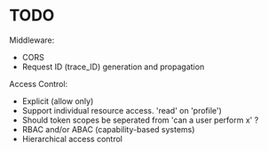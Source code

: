 # TODO

Middleware:
* CORS
* Request ID (trace_ID) generation and propagation

Access Control:
* Explicit (allow only)
* Support individual resource access. 'read' on 'profile')
* Should token scopes be seperated from 'can a user perform x' ?
* RBAC and/or ABAC (capability-based systems)
* Hierarchical access control
